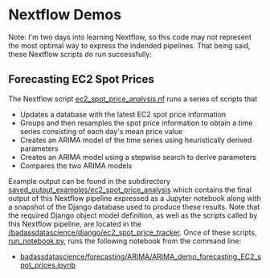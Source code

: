# Nextflow Demos

Note:  I'm two days into learning Nextflow, so this code may not represent the most optimal way to express the indended pipelines. That being said, these Nextflow scripts do run successfully:

## Forecasting EC2 Spot Prices

The Nextflow script [ec2_spot_price_analysis.nf](ec2_spot_price_analysis.nf) runs a series of scripts that

- Updates a database with the latest EC2 spot price information
- Groups and then resamples the spot price information to obtain a time series consisting of each day's mean price value
- Creates an ARIMA model of the time series using heuristically derived parameters
- Creates an ARIMA model using a stepwise search to derive parameters
- Compares the two ARIMA models

Example output can be found in the subdirectory [saved_output_examples/ec2_spot_price_analysis](saved_output_examples/ec2_spot_price_analysis) which contains the final output of this Nextflow pipeline expressed as a Jupyter notebook along with a snapshot of the Django database used to produce these results. Note that the required Django object model definition, as well as the scripts called by this Nextflow pipeline, are located in the [/badassdatascience/django/ec2_spot_price_tracker](/badassdatascience/django/ec2_spot_price_tracker). Once of these scripts, [run_notebook.py](/badassdatascience/django/ec2_spot_price_tracker/scripts/run_notebook.py), runs the following notebook from the command line:

- [badassdatascience/forecasting/ARIMA/ARIMA_demo_forecasting_EC2_spot_prices.ipynb](/badassdatascience/forecasting/ARIMA/ARIMA_demo_forecasting_EC2_spot_prices.ipynb)



